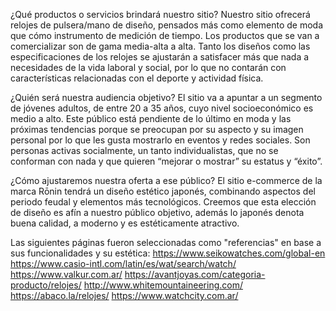 ¿Qué productos o servicios brindará nuestro sitio? 
Nuestro sitio ofrecerá relojes de pulsera/mano de diseño, pensados más como elemento de moda que cómo instrumento de medición de tiempo. Los productos que se van a comercializar son de gama media-alta a alta. Tanto los diseños como las especificaciones de los relojes se ajustarán a satisfacer más que nada a necesidades de la vida laboral y social, por lo que no contarán con características relacionadas con el deporte y actividad física.  

¿Quién será nuestra audiencia objetivo?
El sitio va a apuntar a un segmento de jóvenes adultos, de entre 20 a 35 años, cuyo nivel socioeconómico es medio a alto. Este público está pendiente de lo último en moda y las próximas tendencias porque se preocupan por su aspecto y su imagen personal por lo que les gusta mostrarlo en eventos y redes sociales. Son personas activas socialmente, un tanto individualistas, que no se conforman con nada y que quieren “mejorar o mostrar” su estatus y “éxito”.

¿Cómo ajustaremos nuestra oferta a ese público?
El sitio e-commerce de la marca Rōnin tendrá un diseño estético japonés, combinando aspectos del periodo feudal y elementos más tecnológicos. Creemos que esta elección de diseño es afín a nuestro público objetivo, además lo japonés denota buena calidad, a moderno y es estéticamente atractivo. 

Las siguientes páginas fueron seleccionadas como "referencias" en base a sus funcionalidades y su estética:
https://www.seikowatches.com/global-en
https://www.casio-intl.com/latin/es/wat/search/watch/
https://www.valkur.com.ar/
https://avantjoyas.com/categoria-producto/relojes/
http://www.whitemountaineering.com/
https://abaco.la/relojes/
https://www.watchcity.com.ar/